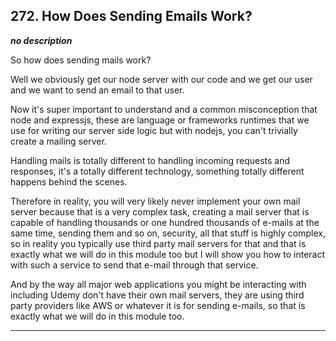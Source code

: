 ## 272. How Does Sending Emails Work?

<strong><em>no description</em></strong>

So how does sending mails work? 

Well we obviously get our node server with our code and we get our user and we
want to send an email to that user. 

Now it's super important to understand and a common misconception that node and
expressjs, these are language or frameworks runtimes that we use for writing our
server side logic but with nodejs, you can't trivially create a mailing server. 

Handling mails is totally different to handling incoming requests and responses,
it's a totally different technology, something totally different happens behind
the scenes. 

Therefore in reality, you will very likely never implement your own mail server
because that is a very complex task, creating a mail server that is capable of
handling thousands or one hundred thousands of e-mails at the same time, sending
them and so on, security, all that stuff is highly complex, so in reality you
typically use third party mail servers for that and that is exactly what we will
do in this module too but I will show you how to interact with such a service to
send that e-mail through that service. 

And by the way all major web applications you might be interacting with
including Udemy don't have their own mail servers, they are using third party
providers like AWS or whatever it is for sending e-mails, so that is exactly
what we will do in this module too. 

---